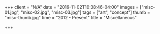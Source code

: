 +++
client = "N/A"
date = "2016-11-02T10:38:46-04:00"
images = ["misc-01.jpg", "misc-02.jpg", "misc-03.jpg"]
tags = ["art", "concept"]
thumb = "misc-thumb.jpg"
time = "2012 - Present"
title = "Miscellaneous"

+++
